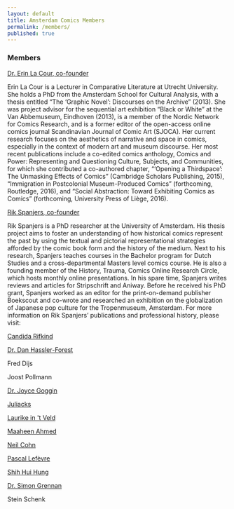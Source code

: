 ```yaml
---
layout: default
title: Amsterdam Comics Members
permalink: /members/
published: true
---
```


### Members 


[Dr. Erin La Cour, co-founder](https://www.uu.nl/medewerkers/ELLaCour/)


Erin La Cour is a Lecturer in Comparative Literature at Utrecht University. She holds a PhD from the Amsterdam School for Cultural Analysis, with a thesis entitled “The ‘Graphic Novel’: Discourses on the Archive” (2013). She was project advisor for the sequential art exhibition “Black or White” at the Van Abbemuseum, Eindhoven (2013), is a member of the Nordic Network for Comics Research, and is a former editor of the open-access online comics journal Scandinavian Journal of Comic Art (SJOCA). Her current research focuses on the aesthetics of narrative and space in comics, especially in the context of modern art and museum discourse. Her most recent publications include a co-edited comics anthology, Comics and Power: Representing and Questioning Culture, Subjects, and Communities, for which she contributed a co-authored chapter, “‘Opening a Thirdspace’: The Unmasking Effects of Comics” (Cambridge Scholars Publishing, 2015),  “Immigration in Postcolonial Museum-Produced Comics” (forthcoming, Routledge, 2016), and “Social Abstraction: Toward Exhibiting Comics as Comics” (forthcoming, University Press of Liège, 2016).


[Rik Spanjers, co-founder](http://www.uva.nl/over-de-uva/organisatie/medewerkers/content/s/p/r.spanjers/r.spanjers.html)


Rik Spanjers is a PhD researcher at the University of Amsterdam. His thesis project aims to foster an understanding of how historical comics represent the past by using the textual and pictorial representational strategies afforded by the comic book form and the history of the medium. Next to his research, Spanjers teaches courses in the Bachelor program for Dutch Studies and a cross-departmental Masters level comics course. He is also a founding member of the History, Trauma, Comics Online Research Circle, which hosts monthly online presentations. In his spare time, Spanjers writes reviews and articles for Stripschrift and Aniway. Before he received his PhD grant, Spanjers worked as an editor for the print-on-demand publisher Boekscout and co-wrote and researched an exhibition on the globalization of Japanese pop culture for the Tropenmuseum, Amsterdam. For more information on Rik Spanjers’ publications and professional history, please visit:



[Candida Rifkind](www.projectgraphicbio.com)

[Dr. Dan Hassler-Forest](https://www.uu.nl/medewerkers/DAHasslerForest/)

Fred Dijs

Joost Pollmann

[Dr. Joyce Goggin](http://www.uva.nl/over-de-uva/organisatie/medewerkers/content/g/o/j.goggin/j.goggin.html)

[Juliacks](http://juliacks.com)

[Laurike in 't Veld](https://chi.academia.edu/LaurikeintVeld)

[Maaheen Ahmed](http://www.cmsi.ugent.be/members/maaheen-ahmed/)

[Neil Cohn](www.visuallanguagelab.com)

[Pascal Lefèvre](https://sites.google.com/site/lefevrepascal/home)

[Shih Hui Hung](http://shhstudio.com/)

[Dr. Simon Grennan](http://www.simongrennan.com/)

Stein Schenk



